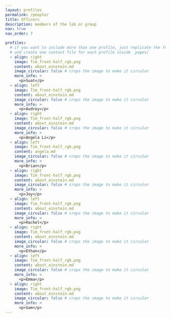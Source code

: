 ```yaml
---
layout: profiles
permalink: /people/
title: Officers
description: members of the lab or group
nav: true
nav_order: 7

profiles:
  # if you want to include more than one profile, just replicate the following block
  # and create one content file for each profile inside _pages/
  - align: right
    image: Tim_front-half_rgb.png
    content: about_einstein.md
    image_circular: false # crops the image to make it circular
    more_info: >
      <p>Suat</p>
  - align: left
    image: Tim_front-half_rgb.png
    content: about_einstein.md
    image_circular: false # crops the image to make it circular
    more_info: >
      <p>Audrey</p>
  - align: right
    image: Tim_front-half_rgb.png
    content: about_einstein.md
    image_circular: false # crops the image to make it circular
    more_info: >
      <p>Angela Li</p>
  - align: left
    image: Tim_front-half_rgb.png
    content: angela.md
    image_circular: false # crops the image to make it circular
    more_info: >
      <p>Brian</p>
  - align: right
    image: Tim_front-half_rgb.png
    content: about_einstein.md
    image_circular: false # crops the image to make it circular
    more_info: >
      <p>Joy</p>
  - align: left
    image: Tim_front-half_rgb.png
    content: about_einstein.md
    image_circular: false # crops the image to make it circular
    more_info: >
      <p>Rachel</p>
  - align: right
    image: Tim_front-half_rgb.png
    content: about_einstein.md
    image_circular: false # crops the image to make it circular
    more_info: >
      <p>Ethan</p>
  - align: left
    image: Tim_front-half_rgb.png
    content: about_einstein.md
    image_circular: false # crops the image to make it circular
    more_info: >
      <p>Emma</p>
  - align: right
    image: Tim_front-half_rgb.png
    content: about_einstein.md
    image_circular: false # crops the image to make it circular
    more_info: >
      <p>Sam</p>
---
```

